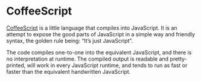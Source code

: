 # CoffeeScript

[CoffeeScript](http://coffeescript.org/) is a little language that compiles into JavaScript. It is an attempt to expose the good parts of JavaScript in a simple way and friendly syntax, the golden rule being: “It’s just JavaScript”.

The code compiles one-to-one into the equivalent JavaScript, and there is no interpretation at runtime. The compiled output is readable and pretty-printed, will work in every JavaScript runtime, and tends to run as fast or faster than the equivalent handwritten JavaScript.
